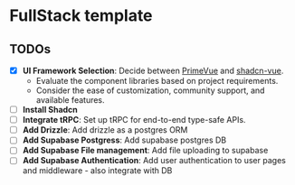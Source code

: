 # FullStack template

## TODOs

- [x] **UI Framework Selection**: Decide between [PrimeVue](https://primevue.org/) and [shadcn-vue](https://www.shadcn-vue.com/).
  - Evaluate the component libraries based on project requirements.
  - Consider the ease of customization, community support, and available features.
- [ ] **Install Shadcn**
- [ ] **Integrate tRPC**: Set up tRPC for end-to-end type-safe APIs.
- [ ] **Add Drizzle**: Add drizzle as a postgres ORM
- [ ] **Add Supabase Postgress**: Add supabase postgres DB
- [ ] **Add Supabase File management**: Add file uploading to supabase
- [ ] **Add Supabase Authentication**: Add user authentication to user pages and middleware - also integrate with DB
